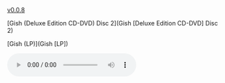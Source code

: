 [v0.0.8](https://github.com/littleflute/SmashingPumpkins/edit/master/Gish%20%5BLP%5D/readme.md)
 
 
[Gish (Deluxe Edition CD-DVD) Disc 2](Gish [Deluxe Edition CD-DVD] Disc 2)

[Gish (LP)](Gish [LP])


<audio controls id="player"> 
  <source src="https://littleflute.github.io/SmashingPumpkins/Gish [LP]/01 I Am One.mp3" type="audio/mpeg">
Your browser does not support the audio element.
</audio>
<div id="xd"> 
</div>
<script>
var d = document.getElementById("xd"); 
var html = d.innerHTML; 
html += " acdc<br>Highway To Hell [REMST]<br>CD:<br>";
for(var n=1; n<=10; n++)
{	
 	html += fNewBtn(n);

} 
d.innerHTML = html;

var p = document.getElementById("player");
function f(i)
{
    var s = "https://littleflute.github.io/SmashingPumpkins/Gish [LP]/";
    if(i==1)
    {
    	s += "01 I Am One";
    }
    else if(i==2)
    {
    	s += "02 Siva";
    }
    else if(i==3)
    {
    	s += "03 Rhinoceros";
    }
    else
    {
    	if(i<10) 
    	{
    		s += "0";
    	} 
    	s += i;
    	s += "_曲目 ";
    	s += i;
    }
    s += ".mp3";
    
    p.src = s; 
    p.play();
}
function fNewBtn(i)
{
	var rHTML = "";
    rHTML = "<button onclick='f(";
    rHTML += i;
    rHTML += ");'>";
    rHTML += i;
    rHTML += "</button>";
    return rHTML;
}
</script>

